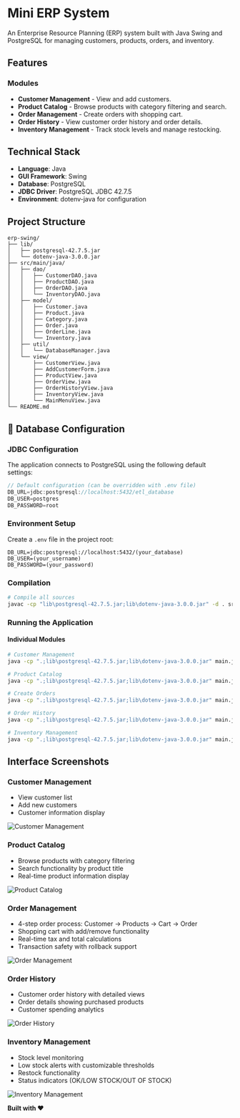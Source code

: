 # Mini ERP System

An Enterprise Resource Planning (ERP) system built with Java Swing and PostgreSQL for managing customers, products, orders, and inventory.

## Features

### Modules

- **Customer Management** - View and add customers.
- **Product Catalog** - Browse products with category filtering and search.
- **Order Management** - Create orders with shopping cart.
- **Order History** - View customer order history and order details.
- **Inventory Management** - Track stock levels and manage restocking.

## Technical Stack

- **Language**: Java
- **GUI Framework**: Swing
- **Database**: PostgreSQL
- **JDBC Driver**: PostgreSQL JDBC 42.7.5
- **Environment**: dotenv-java for configuration

## Project Structure

```
erp-swing/
├── lib/
│   ├── postgresql-42.7.5.jar
│   └── dotenv-java-3.0.0.jar
├── src/main/java/
│   ├── dao/
│   │   ├── CustomerDAO.java
│   │   ├── ProductDAO.java
│   │   ├── OrderDAO.java
│   │   └── InventoryDAO.java
│   ├── model/
│   │   ├── Customer.java
│   │   ├── Product.java
│   │   ├── Category.java
│   │   ├── Order.java
│   │   ├── OrderLine.java
│   │   └── Inventory.java
│   ├── util/
│   │   └── DatabaseManager.java
│   └── view/
│       ├── CustomerView.java
│       ├── AddCustomerForm.java
│       ├── ProductView.java
│       ├── OrderView.java
│       ├── OrderHistoryView.java
│       ├── InventoryView.java
│       └── MainMenuView.java
└── README.md
```

## 🔧 Database Configuration

### JDBC Configuration

The application connects to PostgreSQL using the following default settings:

```java
// Default configuration (can be overridden with .env file)
DB_URL=jdbc:postgresql://localhost:5432/etl_database
DB_USER=postgres
DB_PASSWORD=root
```

### Environment Setup

Create a `.env` file in the project root:

```env
DB_URL=jdbc:postgresql://localhost:5432/(your_database)
DB_USER=(your_username)
DB_PASSWORD=(your_password)
```

### Compilation

```bash
# Compile all sources
javac -cp "lib\postgresql-42.7.5.jar;lib\dotenv-java-3.0.0.jar" -d . src\main\java\util\*.java src\main\java\model\*.java src\main\java\dao\*.java src\main\java\view\*.java
```

### Running the Application

#### Individual Modules

```bash
# Customer Management
java -cp ".;lib\postgresql-42.7.5.jar;lib\dotenv-java-3.0.0.jar" main.java.view.CustomerView

# Product Catalog
java -cp ".;lib\postgresql-42.7.5.jar;lib\dotenv-java-3.0.0.jar" main.java.view.ProductView

# Create Orders
java -cp ".;lib\postgresql-42.7.5.jar;lib\dotenv-java-3.0.0.jar" main.java.view.OrderView

# Order History
java -cp ".;lib\postgresql-42.7.5.jar;lib\dotenv-java-3.0.0.jar" main.java.view.OrderHistoryView

# Inventory Management
java -cp ".;lib\postgresql-42.7.5.jar;lib\dotenv-java-3.0.0.jar" main.java.view.InventoryView
```

## Interface Screenshots

### Customer Management

- View customer list
- Add new customers
- Customer information display

![Customer Management](/src/screenshots/Customer.jpg)

### Product Catalog

- Browse products with category filtering
- Search functionality by product title
- Real-time product information display

![Product Catalog](/src/screenshots/Product.jpg)

### Order Management

- 4-step order process: Customer → Products → Cart → Order
- Shopping cart with add/remove functionality
- Real-time tax and total calculations
- Transaction safety with rollback support

![Order Management](/src/screenshots/Order.jpg)

### Order History

- Customer order history with detailed views
- Order details showing purchased products
- Customer spending analytics

![Order History](/src/screenshots/OrderHistory.jpg)

### Inventory Management

- Stock level monitoring
- Low stock alerts with customizable thresholds
- Restock functionality
- Status indicators (OK/LOW STOCK/OUT OF STOCK)

![Inventory Management](/src/screenshots/inventory.jpg)

**Built with ❤️**
